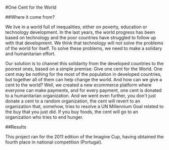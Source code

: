 #One Cent for the World

##Where it come from?

We live in a world full of inequalities, either on poverty, education or technology development. In the last years, the world progress has been based on technology and the poor countries have struggled to follow up with that development. We think that technology will not solve the problems of the world for itself. To solve these problems, we need to make a solidary and humanitarian effort.

Our solution is to channel this solidarity from the developed countries to the poorest ones, based on a simple premise: Give one cent for the World. One cent may be nothing for the most of the population in developed countries, but together all of them can help change the world.
And how can we give a cent to the world? Well, we created a new ecommerce platform where everyone can make payments, and for every payment, one cent is donated to a humanitarian organization. And we went even further, you don't just donate a cent to a random organization, the cent will revert to an organization that, somehow, tries to resolve a UN Millennium Goal related to the buy that you just did. If you buy foods, the cent will go to an organization who tries to end hunger.

##Results

This project ran for the 2011 edition of the Imagine Cup, having obtained the fourth place in national competition (Portugal).